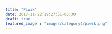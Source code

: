 ```yaml
---
title: "Piwik"
date: 2017-11-22T19:27:51+05:30
draft: true
featured_image : "images/category4/piwik.png"
---
```


